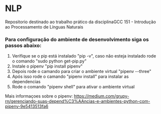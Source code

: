 # NLP
Repositorio destinado ao trabalho prático da disciplinaGCC 151 - Introdução ao Processamento de Línguas Naturais
### Para configuração do ambiente de desenvolvimento siga os passos abaixo:

1. Verifique se o pip está instalado "pip -v", caso não esteja instalado rode o comando "sudo python get-pip.py"
2. Instale o pipenv "pip install pipenv"
3. Depois rode o camando para criar o ambiente virtual "pipenv --three"
4. Após isso rode o camando "pipenv install" para instalar as dependencias
5. Rode o comando "pipenv shell" para ativar o ambiente virtual

Mais informaçoes sobre o pipenv: https://medium.com/grupy-rn/gerenciando-suas-depend%C3%AAncias-e-ambientes-python-com-pipenv-9e5413513fa6
